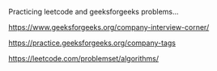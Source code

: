 Practicing leetcode and geeksforgeeks problems...


https://www.geeksforgeeks.org/company-interview-corner/

https://practice.geeksforgeeks.org/company-tags

https://leetcode.com/problemset/algorithms/










